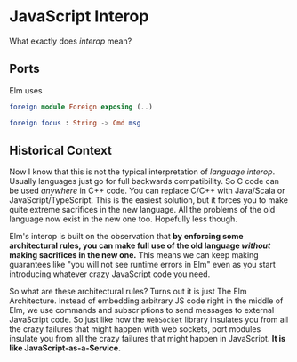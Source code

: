 # JavaScript Interop

What exactly does *interop* mean?



## Ports

Elm uses 

```elm
foreign module Foreign exposing (..)

foreign focus : String -> Cmd msg
```


## Historical Context

Now I know that this is not the typical interpretation of *language interop*. Usually languages just go for full backwards compatibility. So C code can be used *anywhere* in C++ code. You can replace C/C++ with Java/Scala or JavaScript/TypeScript. This is the easiest solution, but it forces you to make quite extreme sacrifices in the new language. All the problems of the old language now exist in the new one too. Hopefully less though.

Elm's interop is built on the observation that **by enforcing some architectural rules, you can make full use of the old language *without* making sacrifices in the new one.** This means we can keep making guarantees like "you will not see runtime errors in Elm" even as you start introducing whatever crazy JavaScript code you need.

So what are these architectural rules? Turns out it is just The Elm Architecture. Instead of embedding arbitrary JS code right in the middle of Elm, we use commands and subscriptions to send messages to external JavaScript code. So just like how the `WebSocket` library insulates you from all the crazy failures that might happen with web sockets, port modules insulate you from all the crazy failures that might happen in JavaScript. **It is like JavaScript-as-a-Service.**
